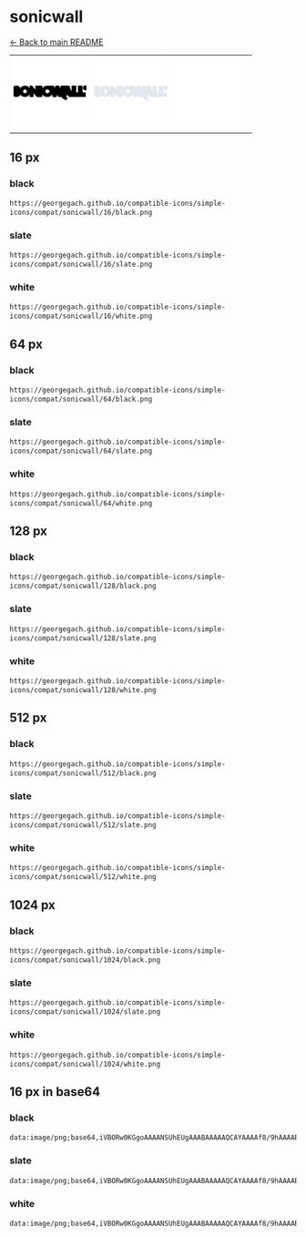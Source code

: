 # sonicwall

[← Back to main README](../../README.md)

<table><tr>
  <td><img src="./128/black.png" width="128" alt="sonicwall black icon" /></td>
  <td><img src="./128/slate.png" width="128" alt="sonicwall slate icon" /></td>
  <td><img src="./128/white.png" width="128" alt="sonicwall white icon" /></td>
</tr></table>

## 16 px

### black
```
https://georgegach.github.io/compatible-icons/simple-icons/compat/sonicwall/16/black.png
```

### slate
```
https://georgegach.github.io/compatible-icons/simple-icons/compat/sonicwall/16/slate.png
```

### white
```
https://georgegach.github.io/compatible-icons/simple-icons/compat/sonicwall/16/white.png
```

## 64 px

### black
```
https://georgegach.github.io/compatible-icons/simple-icons/compat/sonicwall/64/black.png
```

### slate
```
https://georgegach.github.io/compatible-icons/simple-icons/compat/sonicwall/64/slate.png
```

### white
```
https://georgegach.github.io/compatible-icons/simple-icons/compat/sonicwall/64/white.png
```

## 128 px

### black
```
https://georgegach.github.io/compatible-icons/simple-icons/compat/sonicwall/128/black.png
```

### slate
```
https://georgegach.github.io/compatible-icons/simple-icons/compat/sonicwall/128/slate.png
```

### white
```
https://georgegach.github.io/compatible-icons/simple-icons/compat/sonicwall/128/white.png
```

## 512 px

### black
```
https://georgegach.github.io/compatible-icons/simple-icons/compat/sonicwall/512/black.png
```

### slate
```
https://georgegach.github.io/compatible-icons/simple-icons/compat/sonicwall/512/slate.png
```

### white
```
https://georgegach.github.io/compatible-icons/simple-icons/compat/sonicwall/512/white.png
```

## 1024 px

### black
```
https://georgegach.github.io/compatible-icons/simple-icons/compat/sonicwall/1024/black.png
```

### slate
```
https://georgegach.github.io/compatible-icons/simple-icons/compat/sonicwall/1024/slate.png
```

### white
```
https://georgegach.github.io/compatible-icons/simple-icons/compat/sonicwall/1024/white.png
```

## 16 px in base64

### black
```
data:image/png;base64,iVBORw0KGgoAAAANSUhEUgAAABAAAAAQCAYAAAAf8/9hAAAABmJLR0QA/wD/AP+gvaeTAAAAh0lEQVQ4je3PMQ4BARCF4W+jUqg0Es1Go3UEDQfYY7iBG9A7DVegUEooJLKFRkhESFjNSJRb0eyfvGLem8nMUPF/EsywwAAbHJCF10eBO25oYY4OGriKhgJTvPCI+onJV/7RCVscMU6wxgo9nJFjiCW62KGNFJe4ph4L9mVfraGJUdmBil/yBufdIfsfDIShAAAAAElFTkSuQmCC
```

### slate
```
data:image/png;base64,iVBORw0KGgoAAAANSUhEUgAAABAAAAAQCAYAAAAf8/9hAAAABmJLR0QA/wD/AP+gvaeTAAAAs0lEQVQ4je3QIU4DUQBF0fv+BIEAU9MEQzBYloCBBbAMPGEPIDCshm4BBLICwWRCawrTJoQ0Yf5F4xBNMD0buHkPtv5f2tnHPWkmOJyZMi2pXZWLJmVSq6eJatbgF8m4lPIw6JHWvVLKZ9p5L0DCjXJF+EZ2hIrcJlz/btpDFsi+4S7tvH8GnyInQ1g2KW/oOcmjegx5AQ/AQ5IV1TXJLjAAr3/aqTZdtxq1s/fLDV+4tRE/m9VS5hi3Yj8AAAAASUVORK5CYII=
```

### white
```
data:image/png;base64,iVBORw0KGgoAAAANSUhEUgAAABAAAAAQCAYAAAAf8/9hAAAABmJLR0QA/wD/AP+gvaeTAAAAj0lEQVQ4je3QIUrDARjG4WcsGUyWgUUsVo+wogfwGN7AG7i+0+gVNBgHGgQxWGQDEYX5s/zBYBFELHva+6X3/dj4f6NqjkscYYEHnAy3KcIbXjHBBfaxjRd9mVUf1fuQ19V53z1Xt9VTdTaqbnCNQyzxiGNc4QB32MUeVkObLaxx/6Od1bjaqU5/+bKNP/EJSrpgvGtCMJQAAAAASUVORK5CYII=
```

